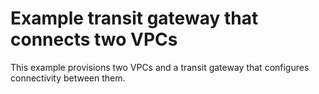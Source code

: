 # Example transit gateway that connects two VPCs

This example provisions two VPCs and a transit gateway that configures connectivity between them.
